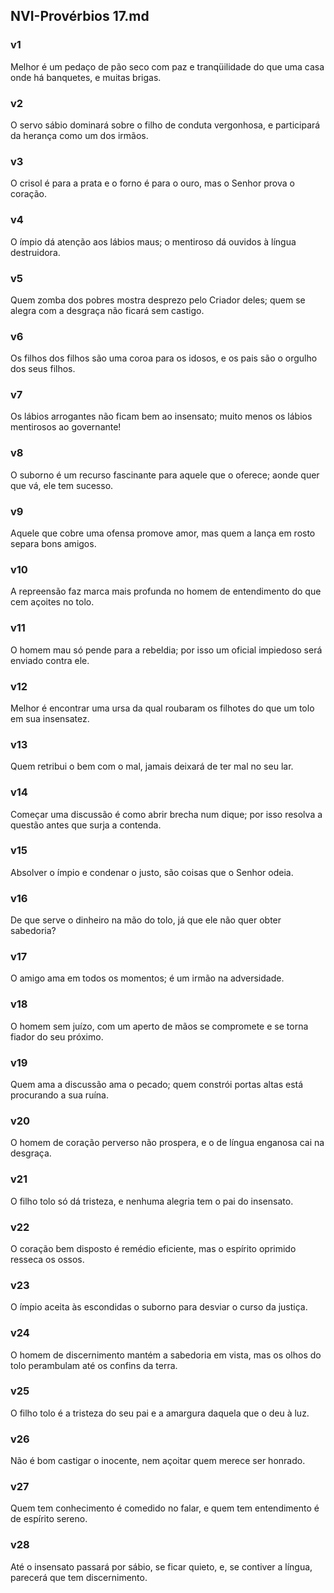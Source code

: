 ## NVI-Provérbios 17.md
### v1
 Melhor é um pedaço de pão seco com paz e tranqüilidade do que uma casa onde há banquetes, e muitas brigas.
### v2
 O servo sábio dominará sobre o filho de conduta vergonhosa, e participará da herança como um dos irmãos.
### v3
 O crisol é para a prata e o forno é para o ouro, mas o Senhor prova o coração.
### v4
 O ímpio dá atenção aos lábios maus; o mentiroso dá ouvidos à língua destruidora.
### v5
 Quem zomba dos pobres mostra desprezo pelo Criador deles; quem se alegra com a desgraça não ficará sem castigo.
### v6
 Os filhos dos filhos são uma coroa para os idosos, e os pais são o orgulho dos seus filhos.
### v7
 Os lábios arrogantes não ficam bem ao insensato; muito menos os lábios mentirosos ao governante!
### v8
 O suborno é um recurso fascinante para aquele que o oferece; aonde quer que vá, ele tem sucesso.
### v9
 Aquele que cobre uma ofensa promove amor, mas quem a lança em rosto separa bons amigos.
### v10
 A repreensão faz marca mais profunda no homem de entendimento do que cem açoites no tolo.
### v11
 O homem mau só pende para a rebeldia; por isso um oficial impiedoso será enviado contra ele.
### v12
 Melhor é encontrar uma ursa da qual roubaram os filhotes do que um tolo em sua insensatez.
### v13
 Quem retribui o bem com o mal, jamais deixará de ter mal no seu lar.
### v14
 Começar uma discussão é como abrir brecha num dique; por isso resolva a questão antes que surja a contenda.
### v15
 Absolver o ímpio e condenar o justo, são coisas que o Senhor odeia.
### v16
 De que serve o dinheiro na mão do tolo, já que ele não quer obter sabedoria?
### v17
 O amigo ama em todos os momentos; é um irmão na adversidade.
### v18
 O homem sem juízo, com um aperto de mãos se compromete e se torna fiador do seu próximo.
### v19
 Quem ama a discussão ama o pecado; quem constrói portas altas está procurando a sua ruína.
### v20
 O homem de coração perverso não prospera, e o de língua enganosa cai na desgraça.
### v21
 O filho tolo só dá tristeza, e nenhuma alegria tem o pai do insensato.
### v22
 O coração bem disposto é remédio eficiente, mas o espírito oprimido resseca os ossos.
### v23
 O ímpio aceita às escondidas o suborno para desviar o curso da justiça.
### v24
 O homem de discernimento mantém a sabedoria em vista, mas os olhos do tolo perambulam até os confins da terra.
### v25
 O filho tolo é a tristeza do seu pai e a amargura daquela que o deu à luz.
### v26
 Não é bom castigar o inocente, nem açoitar quem merece ser honrado.
### v27
 Quem tem conhecimento é comedido no falar, e quem tem entendimento é de espírito sereno.
### v28
 Até o insensato passará por sábio, se ficar quieto, e, se contiver a língua, parecerá que tem discernimento.
